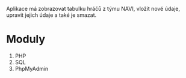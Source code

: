Aplikace má zobrazovat tabulku hráčů z týmu NAVI, vložit nové údaje, upravit jejich údaje a také je smazat.

# Moduly #
1. PHP
2. SQL
3. PhpMyAdmin
